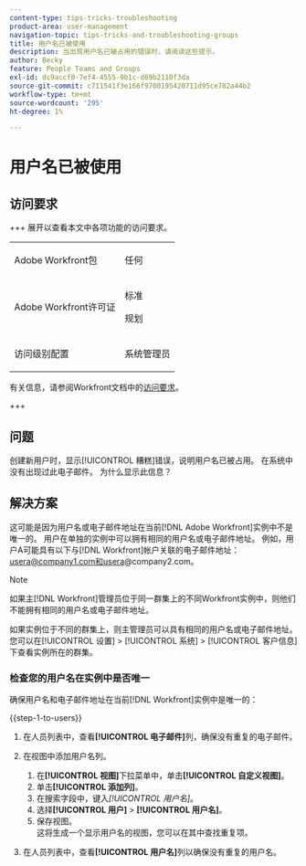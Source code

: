 ```yaml
---
content-type: tips-tricks-troubleshooting
product-area: user-management
navigation-topic: tips-tricks-and-troubleshooting-groups
title: 用户名已被使用
description: 当出现用户名已被占用的错误时，请阅读这些提示。
author: Becky
feature: People Teams and Groups
exl-id: dc9accf0-7ef4-4555-9b1c-d69b2110f3da
source-git-commit: c711541f3e166f9700195420711d95ce782a44b2
workflow-type: tm+mt
source-wordcount: '295'
ht-degree: 1%

---
```


# 用户名已被使用

## 访问要求

+++ 展开以查看本文中各项功能的访问要求。

<table style="table-layout:auto">
 <col> 
 <col>
 <tbody> 
  <tr> 
   <td>Adobe Workfront包</td> 
   <td><p>任何</p></td> 
  </tr> 
  <tr> 
   <td>Adobe Workfront许可证</td> 
   <td>
   <p>标准</p>
   <p>规划</p></td>
  </tr> 
  <tr> 
   <td>访问级别配置</td> 
   <td><p>系统管理员</p> </td> 
  </tr> 
 </tbody> 
</table>

有关信息，请参阅Workfront文档中的[访问要求](/help/quicksilver/administration-and-setup/add-users/access-levels-and-object-permissions/access-level-requirements-in-documentation.md)。

+++

## 问题

创建新用户时，显示[!UICONTROL 糟糕]错误，说明用户名已被占用。 在系统中没有出现过此电子邮件。 为什么显示此信息？

## 解决方案

这可能是因为用户名或电子邮件地址在当前[!DNL Adobe Workfront]实例中不是唯一的。 用户在单独的实例中可以拥有相同的用户名或电子邮件地址。 例如，用户A可能具有以下与[!DNL Workfront]帐户关联的电子邮件地址：usera@company1.com和usera@company2.com。

>[!NOTE]
>
>如果主[!DNL Workfront]管理员位于同一群集上的不同Workfront实例中，则他们不能拥有相同的用户名或电子邮件地址。
>
>如果实例位于不同的群集上，则主管理员可以具有相同的用户名或电子邮件地址。 您可以在[!UICONTROL 设置] > [!UICONTROL 系统] > [!UICONTROL 客户信息]下查看实例所在的群集。

### 检查您的用户名在实例中是否唯一

确保用户名和电子邮件地址在当前[!DNL Workfront]实例中是唯一的：

{{step-1-to-users}}

1. 在人员列表中，查看&#x200B;**[!UICONTROL 电子邮件]**&#x200B;列，确保没有重复的电子邮件。
1. 在视图中添加用户名列。

   1. 在&#x200B;**[!UICONTROL 视图]**&#x200B;下拉菜单中，单击&#x200B;**[!UICONTROL 自定义视图]**。
   1. 单击&#x200B;**[!UICONTROL 添加列]**。
   1. 在搜索字段中，键入&#x200B;*[!UICONTROL 用户名]*。
   1. 选择&#x200B;**[!UICONTROL 用户]** > **[!UICONTROL 用户名]**。
   1. 保存视图。\
      这将生成一个显示用户名的视图，您可以在其中查找重复项。

1. 在人员列表中，查看&#x200B;**[!UICONTROL 用户名]**&#x200B;列以确保没有重复的用户名。
